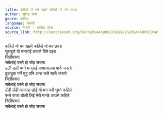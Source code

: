 ```yaml
---
title: कहिले यो मन खहरे कहिले यो मन छहरा
author: सुरेन्द्र राना
genre: कविता
language: नेपाली
source: नेपाली - कविता कोश
source_link: http://kavitakosh.org/kk/%E0%A4%B8%E0%A5%81%E0%A4%B0%E0%A5%87%E0%A4%A8%E0%A5%8D%E0%A4%A6%E0%A5%8D%E0%A4%B0_%E0%A4%B0%E0%A4%BE%E0%A4%A8%E0%A4%BE
---
```


कहिले यो मन खहरे कहिले यो मन छहरा  
चुलबुले यो मनलाई कसले दिने पहरा  
चिठीपत्रमा  
सबैलाई यस्तै हो सोह्र सत्रमा  
उर्ली उर्ली बग्ने मनलाई मायाजालमा पारूँ जस्तो  
ढुकढुक गर्ने मुटु पनि अन्त कतै सारूँ जस्तो  
चिठीपत्रमा  
सबैलाई यस्तै हो सोह्र सत्रमा  
उँडी उँडी आकास छोई यो मन चरी घुम्ने कहिले  
पन्चे बाजा डोली लिई मेरो मान्छे आउने कहिले  
चिठीपत्रमा  
सबैलाई यस्तै हो सोह्र सत्रमा
